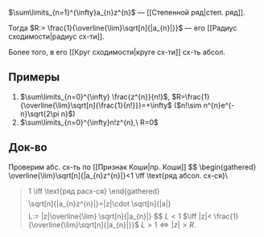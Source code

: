 $\sum\limits_{n=1}^{\infty}a_{n}z^{n}$ — [[Степенной ряд|степ. ряд]].

Тогда $R:= \frac{1}{\overline{\lim}\sqrt[n]{|a_{n}|}}$ — его [[Радиус сходимости|радиус сх-ти]].

Более того, в его [[Круг сходимости|круге сх-ти]] сх-ть абсол.
## Примеры

1. $\sum\limits_{n=0}^{\infty} \frac{z^{n}}{n!}$, $R=\frac{1}{\overline{\lim}\sqrt[n]{\frac{1}{n!}}}=+\infty$ ($n!\sim n^{n}e^{-n}\sqrt{2\pi n}$)
2. $\sum\limits_{n=0}^{\infty}n!z^{n},\ R=0$
## Док-во

Проверим абс. сх-ть по [[Признак Коши|пр. Коши]]
$$
\begin{gathered}
\overline{\lim}\sqrt[n]{|a_{n}z^{n}|}<1 \iff \text{ряд абсол. сх-ся}\\
>1 \iff \text{ряд расх-ся}
\end{gathered}
$$
$$
\sqrt[n]{|a_{n}z^{n}|}=|z|\cdot \sqrt[n]{|a|}
$$
$$
L:= |z|\overline{\lim} \sqrt[n]{|a_{n}|}
$$
$L<1$ $\iff |z|< \frac{1}{\overline{\lim}\sqrt[n]{|a_{n}|}}$
$L>1 \iff |z|>R$.